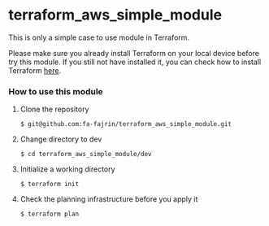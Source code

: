 # terraform_aws_simple_module

This is only a simple case to use module in Terraform. 

Please make sure you already install Terraform on your local device before try this module. If you still not have installed it, you can check how to install Terraform [here](https://learn.hashicorp.com/terraform/getting-started/install.html "here").

### How to use this module

1. Clone the repository

   `$ git@github.com:fa-fajrin/terraform_aws_simple_module.git`

2. Change directory to dev

   `$ cd terraform_aws_simple_module/dev`

3. Initialize a working directory

   `$ terraform init`

4. Check the planning infrastructure before you apply it

   `$ terraform plan`
